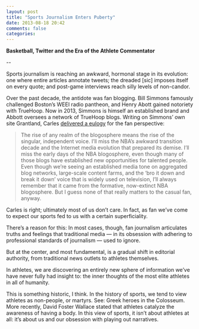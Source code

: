 ```yaml
---
layout: post
title: "Sports Journalism Enters Puberty"
date: 2013-08-18 20:42
comments: false
categories: 
---
```


__Basketball, Twitter and the Era of the Athlete Commentator__

--

Sports journalism is reaching an awkward, hormonal stage in its evolution: one where entire articles annotate tweets; the dreaded [sic] imposes itself on every quote; and post-game interviews reach silly levels of non-candor.

Over the past decade, the antidote was fan blogging. Bill Simmons famously challenged Boston’s WEEI radio pantheon, and Henry Abott gained notoriety with TrueHoop. Now in 2013, Simmons is himself an established brand and Abbott oversees a network of TrueHoop blogs. Writing on Simmons’ own site Grantland, Carles [delivered a eulogy](http://www.grantland.com/story/_/id/8602142/the-nba-transformation-internet-friendly-juggernaut) for the fan perspective:

> The rise of any realm of the blogosphere means the rise of the singular, independent voice. I’ll miss the NBA’s awkward transition decade and the Internet media evolution that prepared its demise. I’ll miss the early days of the NBA blogosphere, even though many of those blogs have established new opportunities for talented people. Even though we’re seeing an established media tone on aggregated blog networks, large-scale content farms, and the ‘bro it down and break it down’ voice that is widely used on television, I’ll always remember that it came from the formative, now-extinct NBA blogosphere. But I guess none of that really matters to the casual fan, anyway.

Carles is right; ultimately most of us don’t care. In fact, as fan we’ve come to expect our sports fed to us with a certain superficiality.

There’s a reason for this: In most cases, though, fan journalism articulates truths and feelings that traditional media  — in its obsession with adhering to professional standards of journalism — used to ignore.

But at the center, and most fundamental, is a gradual shift in editorial authority, from traditional news outlets to athletes themselves.

In athletes, we are discovering an entirely new sphere of information we’ve have never fully had insight to: the inner thoughts of the most elite athletes in all of humanity.

 This is something historic, I think. In the history of sports, we tend to view athletes as non-people, or martyrs. See: Greek heroes in the Colosseum. More recently, David Foster Wallace stated that athletes catalyze the awareness of having a body. In this view of sports, it isn’t about athletes at all: it’s about us  and our obsession with playing out narratives.

 <!-- 
 (Long footnote: let’s differentiate this from two concurrent trends:

Let’s also differentiate this from the shift in editorial authority away from all news outlets: yes, this is happening but its generally a case of economics — the business model not working. Nobody contests the value of journalism to uncover and explain important issues. In contrast, sports journalism is currently a booming industry, yet its legitimacy is crumbling underneath its feet. Why?)

(footnote: this article focuses on the NBA, because its happening first in the NBA. Chris Kluwe writes some of the most cerebral articles in all of sports, and Curt Schilling had a controversial blog back in the day)

It started with Charles Barkley (footnote here: Barkley really was one of the few unique people who could have started this; see the Olympics Documentary, where an NBA player said that Barkley truly doesn’t give a fuck; Simmons says he was one of the few genuinely funny athletes), but it really was the Convergence of a lot of things:

 

1. Information Age, Twitter

we don’t know how to process the deluge of information

2. High school basketball leagues

3. Fans becoming more sophisticated — metrics, despising Rick Reilly, Skip Bayless, Stephen A Smith 

4. The legitimacy and supremacy of street culture in sports

starting with Iverson

sports persists with this faux professionalism

now, ebonics and black language are accepted in conversation like not previously

fuck this [sic]

 

End with Lebron tweet vs. quote: very, very different, but both pablam.

“When art critics get together they talk about Form and Structure and Meaning. When artists get together they talk about where you can buy cheap turpentine.” — Picasso

 

Picasso once said, “when art critics get together, they talk about things like Form and Structure. When artists meet, they ask where to get cheap turpentine.” Again, this is an awkward transitory phase, and I look forward to the first iconic moment (NBA player podcast? talk show?) , and when it happens, I can’t wait to become a fan of that thing we’ll still call Sports.
 -->